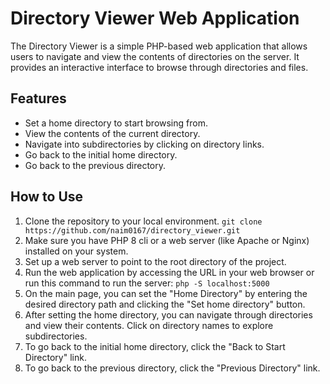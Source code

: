 # Directory Viewer Web Application
The Directory Viewer is a simple PHP-based web application that allows users to navigate and view the contents of directories on the server. It provides an interactive interface to browse through directories and files.

## Features
- Set a home directory to start browsing from.
- View the contents of the current directory.
- Navigate into subdirectories by clicking on directory links.
- Go back to the initial home directory.
- Go back to the previous directory.

## How to Use
1. Clone the repository to your local environment. `git clone https://github.com/naim0167/directory_viewer.git`
2. Make sure you have PHP 8 cli or a web server (like Apache or Nginx) installed on your system.
3. Set up a web server to point to the root directory of the project.
4. Run the web application by accessing the URL in your web browser or run this command to run the server: `php -S localhost:5000`
5. On the main page, you can set the "Home Directory" by entering the desired directory path and clicking the "Set home directory" button.
6. After setting the home directory, you can navigate through directories and view their contents. Click on directory names to explore subdirectories.
7. To go back to the initial home directory, click the "Back to Start Directory" link.
8. To go back to the previous directory, click the "Previous Directory" link.
